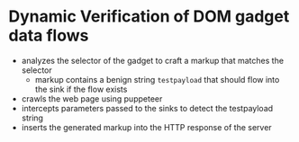 # Dynamic Verification of DOM gadget data flows

- analyzes the selector of the gadget to craft a markup that matches the selector
    - markup contains a benign string `testpayload` that should flow into the sink if the flow exists
- crawls the web page using puppeteer
- intercepts parameters passed to the sinks to detect the testpayload string
- inserts the generated markup into the HTTP response of the server